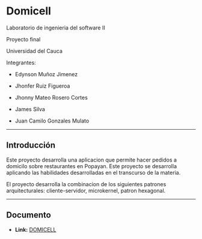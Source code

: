 # Domicell

Laboratorio de ingenieria del software II

Proyecto final 

Universidad del Cauca

Integrantes:  

   * Edynson Muñoz Jimenez 
 
   * Jhonfer Ruiz Figueroa 

   * Jhonny Mateo Rosero Cortes 

   * James Silva 

   * Juan Camilo Gonzales Mulato
  
****

## Introducción

Este proyecto desarrolla una aplicacion que permite hacer pedidos a domicilo sobre restaurantes en Popayan. Este proyecto se desarrolla aplicando las habilidades desarrolladas en el transcurso de la materia.

El proyecto desarrolla la combinacion de los siguientes patrones arquitecturales: cliente-servidor, microkernel, patron hexagonal.

****

## Documento

* **Link:**  [DOMICELL](https://drive.google.com/file/d/1wgd6-tQti9LU3BXahShLRiFcQ3A251R8/view?usp=sharing)

